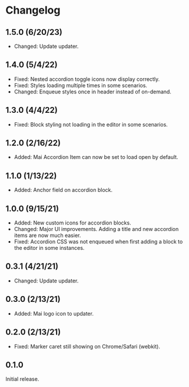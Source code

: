 # Changelog

## 1.5.0 (6/20/23)
* Changed: Update updater.

## 1.4.0 (5/4/22)
* Fixed: Nested accordion toggle icons now display correctly.
* Fixed: Styles loading multiple times in some scenarios.
* Changed: Enqueue styles once in header instead of on-demand.

## 1.3.0 (4/4/22)
* Fixed: Block styling not loading in the editor in some scenarios.

## 1.2.0 (2/16/22)
* Added: Mai Accordion Item can now be set to load open by default.

## 1.1.0 (1/13/22)
* Added: Anchor field on accordion block.

## 1.0.0 (9/15/21)
* Added: New custom icons for accordion blocks.
* Changed: Major UI improvements. Adding a title and new accordion items are now much easier.
* Fixed: Accordion CSS was not enqueued when first adding a block to the editor in some instances.

## 0.3.1 (4/21/21)
* Changed: Update updater.

## 0.3.0 (2/13/21)
* Added: Mai logo icon to updater.

## 0.2.0 (2/13/21)
* Fixed: Marker caret still showing on Chrome/Safari (webkit).

## 0.1.0
Initial release.
